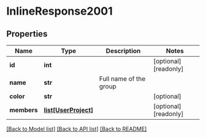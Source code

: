 # InlineResponse2001

## Properties
Name | Type | Description | Notes
------------ | ------------- | ------------- | -------------
**id** | **int** |  | [optional] [readonly] 
**name** | **str** | Full name of the group | 
**color** | **str** |  | [optional] 
**members** | [**list[UserProject]**](UserProject.md) |  | [optional] [readonly] 

[[Back to Model list]](../README.md#documentation-for-models) [[Back to API list]](../README.md#documentation-for-api-endpoints) [[Back to README]](../README.md)


